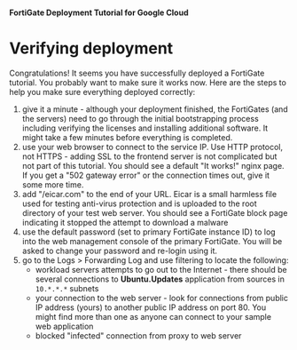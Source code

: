 #### FortiGate Deployment Tutorial for Google Cloud
# Verifying deployment

Congratulations! It seems you have successfully deployed a FortiGate tutorial. You probably want to make sure it works now. Here are the steps to help you make sure everything deployed correctly:

1. give it a minute - although your deployment finished, the FortiGates (and the servers) need to go through the initial bootstrapping process including verifying the licenses and installing additional software. It might take a few minutes before everything is completed.
1. use your web browser to connect to the service IP. Use HTTP protocol, not HTTPS - adding SSL to the frontend server is not complicated but not part of this tutorial. You should see a default "It works!" nginx page. If you get a "502 gateway error" or the connection times out, give it some more time.
1. add "/eicar.com" to the end of your URL. Eicar is a small harmless file used for testing anti-virus protection and is uploaded to the root directory of your test web server. You should see a FortiGate block page indicating it stopped the attempt to download a malware
1. use the default password (set to primary FortiGate instance ID) to log into the web management console of the primary FortiGate. You will be asked to change your password and re-login using it.
1. go to the Logs > Forwarding Log and use filtering to locate the following:
    - workload servers attempts to go out to the Internet - there should be several connections to **Ubuntu.Updates** application from sources in `10.*.*.*` subnets
    - your connection to the web server - look for connections from public IP address (yours) to another public IP address on port 80. You might find more than one as anyone can connect to your sample web application
    - blocked "infected" connection from proxy to web server
